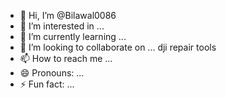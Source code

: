 - 👋 Hi, I’m @Bilawal0086
- 👀 I’m interested in ...
- 🌱 I’m currently learning ...
- 💞️ I’m looking to collaborate on ... dji repair tools
- 📫 How to reach me ...
- 😄 Pronouns: ...
- ⚡ Fun fact: ...

<!---
Bilawal0086/Bilawal0086 is a ✨ special ✨ repository because its `README.md` (this file) appears on your GitHub profile.
You can click the Preview link to take a look at your changes.
--->
